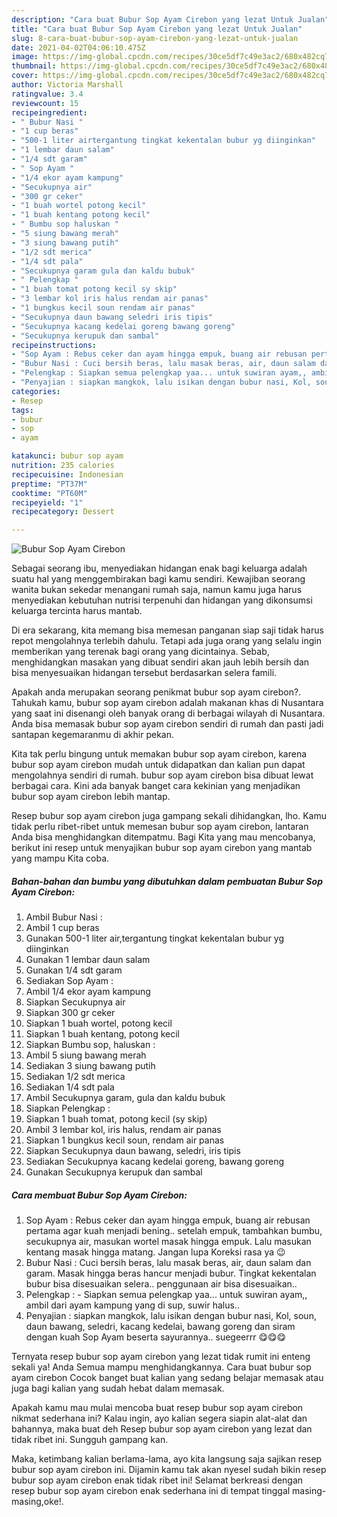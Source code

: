```yaml
---
description: "Cara buat Bubur Sop Ayam Cirebon yang lezat Untuk Jualan"
title: "Cara buat Bubur Sop Ayam Cirebon yang lezat Untuk Jualan"
slug: 8-cara-buat-bubur-sop-ayam-cirebon-yang-lezat-untuk-jualan
date: 2021-04-02T04:06:10.475Z
image: https://img-global.cpcdn.com/recipes/30ce5df7c49e3ac2/680x482cq70/bubur-sop-ayam-cirebon-foto-resep-utama.jpg
thumbnail: https://img-global.cpcdn.com/recipes/30ce5df7c49e3ac2/680x482cq70/bubur-sop-ayam-cirebon-foto-resep-utama.jpg
cover: https://img-global.cpcdn.com/recipes/30ce5df7c49e3ac2/680x482cq70/bubur-sop-ayam-cirebon-foto-resep-utama.jpg
author: Victoria Marshall
ratingvalue: 3.4
reviewcount: 15
recipeingredient:
- " Bubur Nasi "
- "1 cup beras"
- "500-1 liter airtergantung tingkat kekentalan bubur yg diinginkan"
- "1 lembar daun salam"
- "1/4 sdt garam"
- " Sop Ayam "
- "1/4 ekor ayam kampung"
- "Secukupnya air"
- "300 gr ceker"
- "1 buah wortel potong kecil"
- "1 buah kentang potong kecil"
- " Bumbu sop haluskan "
- "5 siung bawang merah"
- "3 siung bawang putih"
- "1/2 sdt merica"
- "1/4 sdt pala"
- "Secukupnya garam gula dan kaldu bubuk"
- " Pelengkap "
- "1 buah tomat potong kecil sy skip"
- "3 lembar kol iris halus rendam air panas"
- "1 bungkus kecil soun rendam air panas"
- "Secukupnya daun bawang seledri iris tipis"
- "Secukupnya kacang kedelai goreng bawang goreng"
- "Secukupnya kerupuk dan sambal"
recipeinstructions:
- "Sop Ayam : Rebus ceker dan ayam hingga empuk, buang air rebusan pertama agar kuah menjadi bening.. setelah empuk, tambahkan bumbu, secukupnya air, masukan wortel masak hingga empuk. Lalu masukan kentang masak hingga matang. Jangan lupa Koreksi rasa ya 😉"
- "Bubur Nasi : Cuci bersih beras, lalu masak beras, air, daun salam dan garam. Masak hingga beras hancur menjadi bubur. Tingkat kekentalan bubur bisa disesuaikan selera.. penggunaan air bisa disesuaikan.."
- "Pelengkap : Siapkan semua pelengkap yaa... untuk suwiran ayam,, ambil dari ayam kampung yang di sup, suwir halus.."
- "Penyajian : siapkan mangkok, lalu isikan dengan bubur nasi, Kol, soun, daun bawang, seledri, kacang kedelai, bawang goreng dan siram dengan kuah Sop Ayam beserta sayurannya.. suegeerrr 😋😋😋"
categories:
- Resep
tags:
- bubur
- sop
- ayam

katakunci: bubur sop ayam 
nutrition: 235 calories
recipecuisine: Indonesian
preptime: "PT37M"
cooktime: "PT60M"
recipeyield: "1"
recipecategory: Dessert

---
```



![Bubur Sop Ayam Cirebon](https://img-global.cpcdn.com/recipes/30ce5df7c49e3ac2/680x482cq70/bubur-sop-ayam-cirebon-foto-resep-utama.jpg)

Sebagai seorang ibu, menyediakan hidangan enak bagi keluarga adalah suatu hal yang menggembirakan bagi kamu sendiri. Kewajiban seorang  wanita bukan sekedar menangani rumah saja, namun kamu juga harus menyediakan kebutuhan nutrisi terpenuhi dan hidangan yang dikonsumsi keluarga tercinta harus mantab.

Di era  sekarang, kita memang bisa memesan panganan siap saji tidak harus repot mengolahnya terlebih dahulu. Tetapi ada juga orang yang selalu ingin memberikan yang terenak bagi orang yang dicintainya. Sebab, menghidangkan masakan yang dibuat sendiri akan jauh lebih bersih dan bisa menyesuaikan hidangan tersebut berdasarkan selera famili. 



Apakah anda merupakan seorang penikmat bubur sop ayam cirebon?. Tahukah kamu, bubur sop ayam cirebon adalah makanan khas di Nusantara yang saat ini disenangi oleh banyak orang di berbagai wilayah di Nusantara. Anda bisa memasak bubur sop ayam cirebon sendiri di rumah dan pasti jadi santapan kegemaranmu di akhir pekan.

Kita tak perlu bingung untuk memakan bubur sop ayam cirebon, karena bubur sop ayam cirebon mudah untuk didapatkan dan kalian pun dapat mengolahnya sendiri di rumah. bubur sop ayam cirebon bisa dibuat lewat berbagai cara. Kini ada banyak banget cara kekinian yang menjadikan bubur sop ayam cirebon lebih mantap.

Resep bubur sop ayam cirebon juga gampang sekali dihidangkan, lho. Kamu tidak perlu ribet-ribet untuk memesan bubur sop ayam cirebon, lantaran Anda bisa menghidangkan ditempatmu. Bagi Kita yang mau mencobanya, berikut ini resep untuk menyajikan bubur sop ayam cirebon yang mantab yang mampu Kita coba.

<!--inarticleads1-->

##### Bahan-bahan dan bumbu yang dibutuhkan dalam pembuatan Bubur Sop Ayam Cirebon:

1. Ambil  Bubur Nasi :
1. Ambil 1 cup beras
1. Gunakan 500-1 liter air,tergantung tingkat kekentalan bubur yg diinginkan
1. Gunakan 1 lembar daun salam
1. Gunakan 1/4 sdt garam
1. Sediakan  Sop Ayam :
1. Ambil 1/4 ekor ayam kampung
1. Siapkan Secukupnya air
1. Siapkan 300 gr ceker
1. Siapkan 1 buah wortel, potong kecil
1. Siapkan 1 buah kentang, potong kecil
1. Siapkan  Bumbu sop, haluskan :
1. Ambil 5 siung bawang merah
1. Sediakan 3 siung bawang putih
1. Sediakan 1/2 sdt merica
1. Sediakan 1/4 sdt pala
1. Ambil Secukupnya garam, gula dan kaldu bubuk
1. Siapkan  Pelengkap :
1. Siapkan 1 buah tomat, potong kecil (sy skip)
1. Ambil 3 lembar kol, iris halus, rendam air panas
1. Siapkan 1 bungkus kecil soun, rendam air panas
1. Siapkan Secukupnya daun bawang, seledri, iris tipis
1. Sediakan Secukupnya kacang kedelai goreng, bawang goreng
1. Gunakan Secukupnya kerupuk dan sambal




<!--inarticleads2-->

##### Cara membuat Bubur Sop Ayam Cirebon:

1. Sop Ayam : Rebus ceker dan ayam hingga empuk, buang air rebusan pertama agar kuah menjadi bening.. setelah empuk, tambahkan bumbu, secukupnya air, masukan wortel masak hingga empuk. Lalu masukan kentang masak hingga matang. Jangan lupa Koreksi rasa ya 😉
1. Bubur Nasi : Cuci bersih beras, lalu masak beras, air, daun salam dan garam. Masak hingga beras hancur menjadi bubur. Tingkat kekentalan bubur bisa disesuaikan selera.. penggunaan air bisa disesuaikan..
1. Pelengkap : - Siapkan semua pelengkap yaa... untuk suwiran ayam,, ambil dari ayam kampung yang di sup, suwir halus..
1. Penyajian : siapkan mangkok, lalu isikan dengan bubur nasi, Kol, soun, daun bawang, seledri, kacang kedelai, bawang goreng dan siram dengan kuah Sop Ayam beserta sayurannya.. suegeerrr 😋😋😋




Ternyata resep bubur sop ayam cirebon yang lezat tidak rumit ini enteng sekali ya! Anda Semua mampu menghidangkannya. Cara buat bubur sop ayam cirebon Cocok banget buat kalian yang sedang belajar memasak atau juga bagi kalian yang sudah hebat dalam memasak.

Apakah kamu mau mulai mencoba buat resep bubur sop ayam cirebon nikmat sederhana ini? Kalau ingin, ayo kalian segera siapin alat-alat dan bahannya, maka buat deh Resep bubur sop ayam cirebon yang lezat dan tidak ribet ini. Sungguh gampang kan. 

Maka, ketimbang kalian berlama-lama, ayo kita langsung saja sajikan resep bubur sop ayam cirebon ini. Dijamin kamu tak akan nyesel sudah bikin resep bubur sop ayam cirebon enak tidak ribet ini! Selamat berkreasi dengan resep bubur sop ayam cirebon enak sederhana ini di tempat tinggal masing-masing,oke!.

